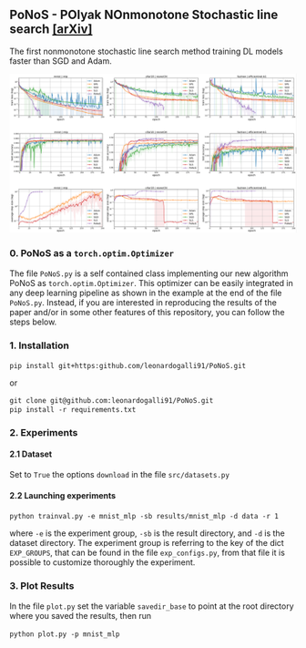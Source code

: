 ## PoNoS - POlyak NOnmonotone Stochastic line search [[arXiv]](https://arxiv.org/abs/2306.12747)

The first nonmonotone stochastic line search method training DL models faster than SGD and Adam.

![alt text](img/figure1.png)


### 0. PoNoS as a ```torch.optim.Optimizer```

The file ```PoNoS.py``` is a self contained class implementing our new algorithm PoNoS as ```torch.optim.Optimizer```.
This optimizer can be easily integrated in any deep learning pipeline as shown in the example at the end of the file ```PoNoS.py```. Instead, if you are interested in reproducing the results of the paper and/or in some other features of this repository, you can follow the steps below.

### 1. Installation

`pip install git+https:github.com/leonardogalli91/PoNoS.git`

or 

```
git clone git@github.com:leonardogalli91/PoNoS.git
pip install -r requirements.txt
```

### 2. Experiments

#### 2.1 Dataset

Set to ```True``` the options ```download``` in the file ```src/datasets.py```

#### 2.2 Launching experiments

`python trainval.py -e mnist_mlp -sb results/mnist_mlp -d data -r 1`

where `-e` is the experiment group, `-sb` is the result directory, and `-d` is the dataset directory.
The experiment group is referring to the key of the dict ```EXP_GROUPS```, that can be found in the file ```exp_configs.py```,
from that file it is possible to customize thoroughly the experiment. 

### 3. Plot Results

In the file ```plot.py``` set the variable ```savedir_base``` to point at the root directory where you saved the results, then run

`python plot.py -p mnist_mlp`



